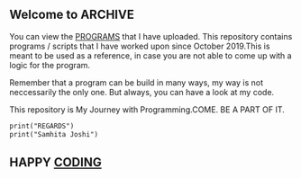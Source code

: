 ## Welcome to ARCHIVE

You can view the [PROGRAMS](https://github.com/Samhitajoshi15/Archive) that I have uploaded. This repository contains programs / scripts that I have worked upon since October 2019.This is meant to be used as a reference, in case you are not able to come up with a logic for the program.

Remember that a program can be build in many ways, my way is not neccessarily the only one. But always, you can have a look at my code.

This repository is My Journey with Programming.COME. BE A PART OF IT.


```markdown
print("REGARDS")
print("Samhita Joshi")
```

## HAPPY [CODING](https://github.com/Samhitajoshi15)
